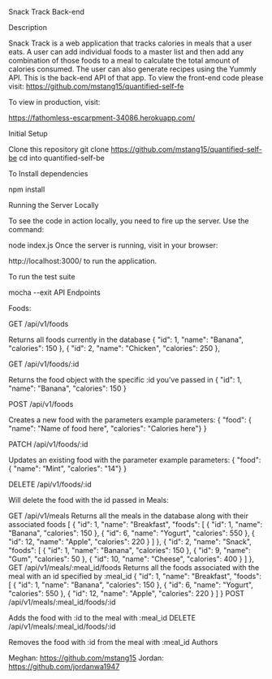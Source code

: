 Snack Track Back-end

Description

Snack Track is a web application that tracks calories in meals that a user eats. A user can add individual foods to a master list and then add any combination of those foods to a meal to calculate the total amount of calories consumed. The user can also generate recipes using the Yummly API. This is the back-end API of that app. To view the front-end code please visit: https://github.com/mstang15/quantified-self-fe

To view in production, visit:

https://fathomless-escarpment-34086.herokuapp.com/

Initial Setup

Clone this repository
git clone https://github.com/mstang15/quantified-self-be
cd into quantified-self-be

To Install dependencies

npm install

Running the Server Locally

To see the code in action locally, you need to fire up the server. Use the command:

node index.js
Once the server is running, visit in your browser:

http://localhost:3000/ to run the application.

To run the test suite

mocha --exit
API Endpoints

Foods:

GET /api/v1/foods

Returns all foods currently in the database
   {
    "id": 1,
    "name": "Banana",
    "calories": 150
    },
    {
    "id": 2,
    "name": "Chicken",
    "calories": 250
    },

GET /api/v1/foods/:id

Returns the food object with the specific :id you’ve passed in
{
 "id": 1,
 "name": "Banana",
 "calories": 150
 }

POST /api/v1/foods

Creates a new food with the parameters
example parameters:
{ "food": { "name": "Name of food here", "calories": "Calories here"} }

PATCH /api/v1/foods/:id

Updates an existing food with the parameter
example parameters:
  { "food": { "name": "Mint", "calories": "14"} }

DELETE /api/v1/foods/:id

Will delete the food with the id passed in
Meals:

GET /api/v1/meals
Returns all the meals in the database along with their associated foods
  [
   {
       "id": 1,
       "name": "Breakfast",
       "foods": [
           {
               "id": 1,
               "name": "Banana",
               "calories": 150
           },
           {
               "id": 6,
               "name": "Yogurt",
               "calories": 550
           },
           {
               "id": 12,
               "name": "Apple",
               "calories": 220
           }
       ]
   },
   {
       "id": 2,
       "name": "Snack",
       "foods": [
           {
               "id": 1,
               "name": "Banana",
               "calories": 150
           },
           {
               "id": 9,
               "name": "Gum",
               "calories": 50
           },
           {
               "id": 10,
               "name": "Cheese",
               "calories": 400
           }
       ]
   },
GET /api/v1/meals/:meal_id/foods
Returns all the foods associated with the meal with an id specified by :meal_id
   {
    "id": 1,
    "name": "Breakfast",
    "foods": [
        {
            "id": 1,
            "name": "Banana",
            "calories": 150
        },
        {
            "id": 6,
            "name": "Yogurt",
            "calories": 550
        },
        {
            "id": 12,
            "name": "Apple",
            "calories": 220
        }
    ]
}
POST /api/v1/meals/:meal_id/foods/:id

Adds the food with :id to the meal with :meal_id
DELETE /api/v1/meals/:meal_id/foods/:id

Removes the food with :id from the meal with :meal_id
Authors

Meghan: https://github.com/mstang15
Jordan: https://github.com/jordanwa1947
